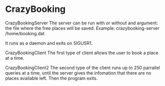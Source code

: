# CrazyBooking

CrazyBookingServer
The server can be run with or without and argument: the file where the free places will be saved.
Example: 	crazybooking-server /home/booking.dat

It runs as a daemon and exits on SIGUSR1.


CrazyBookingClient
The first type of client allows the user to book a place at a time.

CrazyBookingClient2
The second type of the client runs up to 250 parrallel queries at a time, until the server gives the infomation that there are no places available left. Then the program exits.
